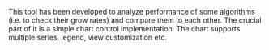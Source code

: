 This tool has been developed to analyze performance of some algorithms (i.e. to check their grow rates) and compare them to each other. The crucial part of it is a simple chart control implementation. The chart supports multiple series, legend, view customization etc.